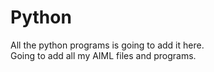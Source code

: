 # Python
All the python programs is going to add it here.<br>
Going to add all my AIML files and programs.
